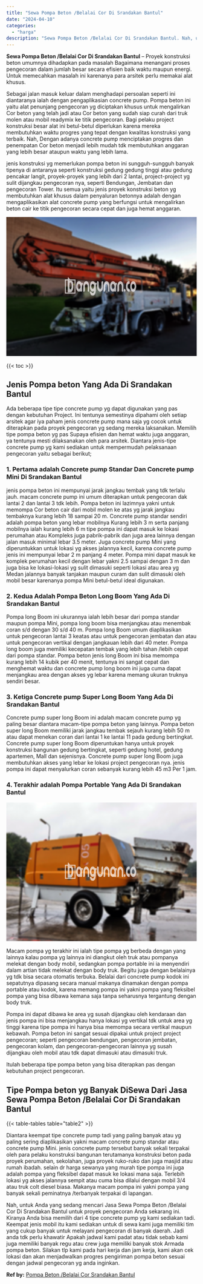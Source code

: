 ```yaml
---
title: "Sewa Pompa Beton /Belalai Cor Di Srandakan Bantul"
date: "2024-04-10"
categories: 
  - "harga"
description: "Sewa Pompa Beton /Belalai Cor Di Srandakan Bantul. Nah, untuk Anda yang sedang mencari Jasa Sewa Pompa Beton /Belalai Cor Di Srandakan Bantul untuk proyek pe..."
---
```


**Sewa Pompa Beton /Belalai Cor Di Srandakan Bantul** – Proyek konstruksi beton umumnya dihadapkan pada masalah Bagaimana menangani proses pengecoran dalam jumlah besar secara efisien baik waktu maupun energi. Untuk memecahkan masalah ini karenanya para arsitek perlu memakai alat khusus.

Sebagai jalan masuk keluar dalam menghadapi persoalan seperti ini diantaranya ialah dengan pengaplikasian concrete pump. Pompa beton ini yaitu alat penunjang pengecoran yg diciptakan khusus untuk mengalirkan Cor beton yang telah jadi atau Cor beton yang sudah siap curah dari truk molen atau mobil readymix ke titik pengecoran. Bagi pelaku project konstruksi besar alat ini betul-betul diperlukan karena mereka membutuhkan waktu progres yang tepat dengan kwalitas konstruksi yang terbaik. Nah, Dengan adanya concrete pump menciptakan progres dan penempatan Cor beton menjadi lebih mudah tdk membutuhkan anggaran yang lebih besar ataupun waktu yang lebih lama.

jenis konstruksi yg memerlukan pompa beton ini sungguh-sungguh banyak tipenya di antaranya seperti konstruksi gedung gedung tinggi atau gedung pencakar langit, proyek-proyek yang lebih dari 2 lantai, project-project yg sulit dijangkau pengecoran nya, seperti Bendungan, Jembatan dan pengecoran Tower. Itu semua yaitu jenis proyek konstruksi beton yg membutuhkan alat khusus dalam penyaluran betonnya adalah dengan mengaplikasikan alat concrete pump yang berfungsi untuk mengalirkan beton cair ke titik pengecoran secara cepat dan juga hemat anggaran.

![Sewa Pompa Beton /Belalai Cor Di Srandakan Bantul](/images/sewa-concrete-pump-06.png)

{{< toc >}}

## Jenis Pompa beton Yang Ada Di Srandakan Bantul

Ada beberapa tipe tipe concrete pump yg dapat digunakan yang pas dengan kebutuhan Project. Ini tentunya semestinya dipahami oleh setiap arsitek agar iya paham jenis concrete pump mana saja yg cocok untuk diterapkan pada proyek pengecoran yg sedang mereka laksanakan. Memilih tipe pompa beton yg pas Supaya efisien dan hemat waktu juga anggaran, ya tentunya mesti dilaksanakan oleh para arsitek. Diantara jenis-tipe concrete pump yg kami sediakan untuk mempermudah pelaksanaan pengecoran yaitu sebagai berikut;

### 1\. Pertama adalah Concrete pump Standar Dan Concrete pump Mini Di Srandakan Bantul

jenis pompa beton ini mempunyai jarak jangkau tembak yang tdk terlalu jauh. macam concrete pump ini umum diterapkan untuk pengecoran dak lantai 2 dan lantai 3 tdk lebih. Pompa beton ini lazimnya yakni untuk memompa Cor beton cair dari mobil molen ke atas yg jarak jangkau tembaknya kurang lebih 18 sampai 20 m. Concrete pump standar sendiri adalah pompa beton yang lebar mobilnya Kurang lebih 3 m serta panjang mobilnya ialah kurang lebih 6 m tipe pompa ini dapat masuk ke lokasi perumahan atau Kompleks juga pabrik-pabrik dan juga area lainnya dengan jalan masuk minimal lebar 3.5 meter. Juga concrete pump Mini yang diperuntukkan untuk lokasi yg akses jalannya kecil, karena concrete pump jenis ini mempunyai lebar 2 m panjang 4 meter. Pompa mini dapat masuk ke komplek perumahan kecil dengan lebar yakni 2.5 sampai dengan 3 m dan juga bisa ke lokasi-lokasi yg sulit dimasuki seperti lokasi atau area yg Medan jalannya banyak tanjakan maupun curam dan sulit dimasuki oleh mobil besar karenanya pompa Mini betul-betul ideal digunakan.

### 2\. Kedua Adalah Pompa Beton Long Boom Yang Ada Di Srandakan Bantul

Pompa long Boom ini ukurannya ialah lebih besar dari pompa standar maupun pompa Mini, pompa long boom bisa menjangkau atau menembak coran s/d dengan 30 s/d 40 m. Pompa long Boom umum diaplikasikan untuk pengecoran lantai 3 keatas atau untuk pengecoran jembatan dan atau untuk pengecoran vertikal dengan jangkauan lebih dari 40 meter. Pompa long boom juga memiliki kecepatan tembak yang lebih tahan /lebih cepat dari pompa standar. Pompa beton jenis long Boom ini bisa memompa kurang lebih 14 kubik per 40 menit, tentunya ini sangat cepat dan menghemat waktu dan concrete pump long boom ini juga cuma dapat menjangkau area dengan akses yg lebar karena memang ukuran truknya sendiri besar.

### 3\. Ketiga Concrete pump Super Long Boom Yang Ada Di Srandakan Bantul

Concrete pump super long Boom ini adalah macam concrete pump yg paling besar diantara macam-tipe pompa beton yang lainnya. Pompa beton super long Boom memiliki jarak jangkau tembak sejauh kurang lebih 50 m atau dapat menekan coran dari lantai 1 ke lantai 11 pada gedung bertingkat. Concrete pump super long Boom diperuntukan hanya untuk proyek konstruksi bangunan gedung bertingkat, seperti gedung hotel, gedung apartemen, Mall dan sejenisnya. Concrete pump super long Boom juga membutuhkan akses yang lebar ke lokasi project pengecoran nya. jenis pompa ini dapat menyalurkan coran sebanyak kurang lebih 45 m3 Per 1 jam.

### 4\. Terakhir adalah Pompa Portable Yang Ada Di Srandakan Bantul

![Sewa Pompa Beton /Belalai Cor Di Srandakan Bantul](/images/sewa-concrete-pump-22.png)

Macam pompa yg terakhir ini ialah tipe pompa yg berbeda dengan yang lainnya kalau pompa yg lainnya ini diangkut oleh truk atau pompanya melekat dengan body mobil, sedangkan pompa portable ini ia menyendiri dalam artian tidak melekat dengan body truk. Begitu juga dengan belalainya yg tdk bisa secara otomatis terbuka. Belalai dari concrete pump kodok ini sepatutnya dipasang secara manual makanya dinamakan dengan pompa portable atau kodok, karena memang pompa ini yakni pompa yang fleksibel pompa yang bisa dibawa kemana saja tanpa seharusnya tergantung dengan body truk.

Pompa ini dapat dibawa ke area yg susah dijangkau oleh kendaraan dan jenis pompa ini bisa menjangkau hanya lokasi yg vertikal tdk untuk area yg tinggi karena tipe pompa ini hanya bisa memompa secara vertikal maupun kebawah. Pompa beton ini sangat sesuai dipakai untuk project project pengecoran; seperti pengecoran bendungan, pengecoran jembatan, pengecoran kolam, dan pengecoran-pengecoran lainnya yg susah dijangkau oleh mobil atau tdk dapat dimasuki atau dimasuki truk.

Itulah beberapa tipe pompa beton yang bisa diterapkan pas dengan kebutuhan project pengecoran.

## Tipe Pompa beton yg Banyak DiSewa Dari Jasa Sewa Pompa Beton /Belalai Cor Di Srandakan Bantul

{{< table-tables table="table2" >}}

Diantara keempat tipe concrete pump tadi yang paling banyak atau yg paling sering diaplikasikan yakni macam concrete pump standar atau concrete pump Mini. jenis concrete pump tersebut banyak sekali terpakai oleh para pelaku konstruksi bangunan terutamanya konstruksi beton pada proyek perumahan, sekolahan, juga proyek ruko-ruko dan juga masjid atau rumah ibadah. selain dr harga sewanya yang murah tipe pompa ini juga adalah pompa yang fleksibel dapat masuk ke lokasi mana saja. Terlebih lokasi yg akses jalannya sempit atau cuma bisa dilalui dengan mobil 3/4 atau truk colt diesel biasa. Makanya macam pompa ini yakni pompa yang banyak sekali peminatnya /terbanyak terpakai di lapangan.

Nah, untuk Anda yang sedang mencari Jasa Sewa Pompa Beton /Belalai Cor Di Srandakan Bantul untuk proyek pengecoran Anda sekarang ini. Kiranya Anda bisa memilih dari 4 tipe concrete pump yg kami sediakan tadi. Keempat jenis mobil itu kami sediakan untuk di sewa kami juga memiliki tim yang cukup banyak untuk melayani pengecoran di banyak daerah. Jadi anda tdk perlu khawatir Apakah jadwal kami padat atau tidak sebab kami juga memiliki banyak regu atau crew juga memiliki banyak stok Armada pompa beton. Silakan tlp kami pada hari kerja dan jam kerja, kami akan cek lokasi dan akan menjadwalkan progres pengiriman pompa beton sesuai dengan jadwal pengecoran yg anda inginkan.

**Ref by:** [Pompa Beton /Belalai Cor Srandakan Bantul](https://id.wikipedia.org/wiki/Pompa)

